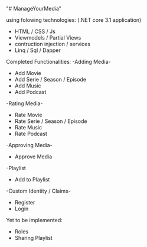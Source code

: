 "# ManageYourMedia" 

using folowing technologies:
(.NET core 3.1 application)
- HTML / CSS / Js
- Viewmodels / Partial Views
- contruction injection / services
- Linq / Sql / Dapper

Completed Functionalities:
-Adding Media-
- Add Movie
- Add Serie / Season / Episode
- Add Music
- Add Podcast

-Rating Media-
- Rate Movie
- Rate Serie / Season / Episode
- Rate Music
- Rate Podcast

-Approving Media-
- Approve Media

-Playlist
- Add to Playlist

-Custom Identity / Claims-
- Register
- Login

Yet to be implemented:
- Roles 
- Sharing Playlist

